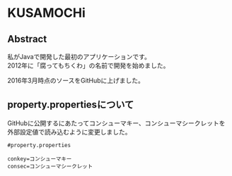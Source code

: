 # KUSAMOCHi

## Abstract
私がJavaで開発した最初のアプリケーションです。  
2012年に「腐ってもちくわ」の名前で開発を始めました。  

2016年3月時点のソースをGitHubに上げました。

## property.propertiesについて
GitHubに公開するにあたってコンシューマキー、コンシューマシークレットを外部設定値で読み込むように変更しました。  
```
#property.properties

conkey=コンシューマキー
consec=コンシューマシークレット
```
